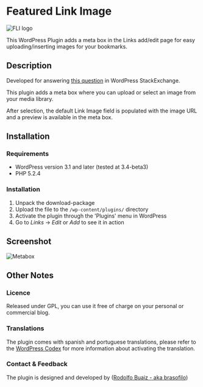 # Featured Link Image
![FLI logo](https://github.com/brasofilo/featured-link-image/raw/master/metabox-sample.png)

This WordPress Plugin adds a meta box in the Links add/edit page for easy uploading/inserting images for your bookmarks.

## Description
Developed for answering [this question](http://wordpress.stackexchange.com/questions/44902/uploading-images-for-links) in WordPress StackExchange.

This plugin adds a meta box where you can upload or select an image from your media library.

After selection, the default Link Image field is populated with the image URL and a preview is available in the meta box.


## Installation
### Requirements
* WordPress version 3.1 and later (tested at 3.4-beta3)
* PHP 5.2.4

### Installation
1. Unpack the download-package
1. Upload the file to the `/wp-content/plugins/` directory
1. Activate the plugin through the 'Plugins' menu in WordPress
1. Go to *Links* -> *Edit* or *Add* to see it in action


## Screenshot
![Metabox](https://github.com/brasofilo/featured-link-image/raw/master/screenshot.png)


## Other Notes
### Licence
Released under GPL, you can use it free of charge on your personal or commercial blog. 

### Translations
The plugin comes with spanish and portuguese translations, please refer to the [WordPress Codex](http://codex.wordpress.org/Installing_WordPress_in_Your_Language "Installing WordPress in Your Language") for more information about activating the translation.

### Contact & Feedback
The plugin is designed and developed by ([Rodolfo Buaiz - aka brasofilo](http://rodbuaiz.com))